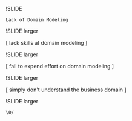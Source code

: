 
!SLIDE

    Lack of Domain Modeling 

!SLIDE larger

[ lack skills at domain modeling ]
             
!SLIDE larger

[ fail to expend effort on domain modeling ]

!SLIDE larger

[ simply don't understand the business domain ]

!SLIDE larger

    \0/


